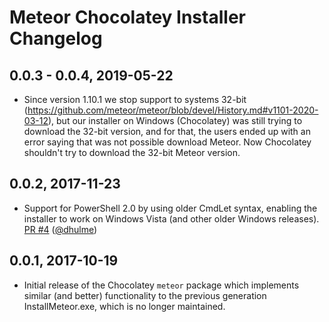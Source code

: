 # Meteor Chocolatey Installer Changelog

## 0.0.3 - 0.0.4, 2019-05-22

* Since version 1.10.1 we stop support to systems 32-bit (https://github.com/meteor/meteor/blob/devel/History.md#v1101-2020-03-12), but our installer on Windows (Chocolatey) was still trying to download the 32-bit version, and for that, the users ended up with an error saying that was not possible download Meteor. Now Chocolatey shouldn't try to download the 32-bit Meteor version.

## 0.0.2, 2017-11-23

* Support for PowerShell 2.0 by using older CmdLet syntax, enabling the
  installer to work on Windows Vista (and other older Windows releases).
  [PR #4](https://github.com/meteor/meteor-chocolatey-installer/pull/4)
  ([@dhulme](https://github.com/dhulme))

## 0.0.1, 2017-10-19

* Initial release of the Chocolatey `meteor` package which
  implements similar (and better) functionality to the previous
  generation InstallMeteor.exe, which is no longer maintained.
